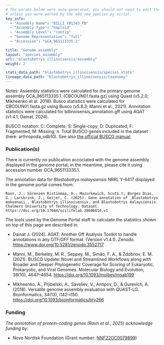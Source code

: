 ```yaml
---
# The params below were auto-generated, you should not need to edit them...
# unless you were warned by the add_new_species.py script.
key_info:
  - "Assembly Name": "BILLI_YB1343_PB"
  - "Assembly Type": "haploid"
  - "Assembly Level": "contig"
  - "Genome Representation": "full"
  - "Accession": "GCA_965113335.1"

title: "Genome assembly"
layout: "species_assembly"
url: "blastobotrys_illinoisensis/assembly"
weight: 2

stats_data_path: "blastobotrys_illinoisensis/species_stats"
lineage_data_path: "blastobotrys_illinoisensis/taxonomy"
---
```


Notes: Assembly statistics were calculated for the primary genome assembly GCA_965113335.1. (CBCOUN01.fasta.gz) using Quast (v5.2.0; Mikheenko et al. 2018). Busco statistics were calculated for CBCOUN01.fasta.gz using Busco (v5.8.3; Manni et al., 2021). Annotation statistics were calculated for billinoisensis_annotation.gff using AGAT (v1.4.1; Dainat, 2024).

BUSCO notation: C: Complete; S: Single-copy; D: Duplicated; F: Fragmented; M: Missing; n: Total BUSCO genes included in the dataset (here: arthropoda_odb10). See also [the official BUSCO manual](https://busco.ezlab.org/busco_userguide.html#interpreting-the-results).

### Publication(s)

There is currently no publication accociated with the genome assembly displayed in the genome portal; in the meantime, please cite it using accession number GCA_965113335.1.

The annotation data for *Blastobotrys malaysiensis* NRRL Y-6417 displayed in the genome portal comes from:

```{style=citation}
Ravn, J.; Sörensen Ristinmaa, A.; Mazurkewich, ScotS.t; Borges Dias, G.; Larsbrink, J.; Geijer, C. (2025). Gene annotation of _Blastobotrys mokoenaii_, Blastobotrys illinoisensis, and Blastobotrys malaysiensis. Chalmers University of Technology. Dataset. https://doi.org/10.17044/scilifelab.28606814.v1
```

The tools used by the Genome Portal staff to calculate the statistics shown on top of this page are described in:

- Dainat J. (2024). AGAT: Another Gff Analysis Toolkit to handle annotations in any GTF/GFF format.
(Version v1.4.1). Zenodo. <https://www.doi.org/10.5281/zenodo.3552717>

- Manni, M., Berkeley, M. R., Seppey, M., Simão, F. A., & Zdobnov, E. M. (2021). BUSCO Update: Novel and Streamlined Workflows along with Broader and Deeper Phylogenetic Coverage for Scoring of Eukaryotic, Prokaryotic, and Viral Genomes. Molecular Biology and Evolution, 38(10), 4647–4654. <https://doi.org/10.1093/molbev/msab199>

- Mikheenko, A., Prjibelski, A., Saveliev, V., Antipov, D., & Gurevich, A. (2018). Versatile genome assembly evaluation with QUAST-LG. Bioinformatics, 34(13), i142–i150. <https://doi.org/10.1093/bioinformatics/bty266>

### Funding

*The annotation of protein-coding genes (Ravn et al., 2025) acknowledge funding by:*

- Novo Nordisk Foundation (Grant number: [NNF22OC0079899](https://app.dimensions.ai/details/grant/grant.13909076))
